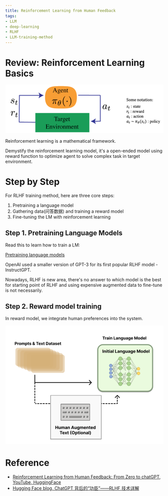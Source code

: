 ```yaml
---
title: Reinforcement Learning from Human Feedback
tags:
- LLM
- deep-learning
- RLHF
- LLM-training-method
---
```



# Review: Reinforcement Learning Basics

![](computer_sci/Deep_Learning_And_Machine_Learning/LLM/train/attachments/Pasted%20image%2020230628145009.png)


Reinforcement learning is a mathematical framework. 

Demystify the reinforcement learning model, it's a open-ended model using reward function to optimize agent to solve complex task in target environment. 

<!---
# Origins of RLHF

## Pre Deep RL

![](Deep_Learning_And_Machine_Learning/LLM/train/attachments/Pasted%20image%2020230628160836.png)


Before, Deep RL don't use neural network to represent policy. What this system did was a machine learning system that created a policy by having humans label the actions that an agent took as being kind of correct or incorrect. This was just a simple decision rule where humans labeled every actions as good or bad.  This was essentially a reward model and a policy put together.

## For Deep RL

![](Deep_Learning_And_Machine_Learning/LLM/train/attachments/Pasted%20image%2020230628161627.png)

--->

# Step by Step

For RLHF training method, here are three core steps:

1. Pretraining a language model
2. Gathering data(问答数据) and training a reward model
3. Fine-tuning the LM with reinforcement learning

## Step 1. Pretraining Language Models

Read this to learn how to train a LM:

[Pretraining language models](computer_sci/Deep_Learning_And_Machine_Learning/LLM/train/train_LLM.md)

OpenAI used a smaller version of GPT-3 for its first popular RLHF model - InstructGPT.

Nowadays, RLHF is new area, there's no answer to which model is the best for starting point of RLHF and using expensive augmented data to fine-tune is not necessarily.

## Step 2. Reward model training

In reward model, we integrate human preferences into the system. 

![](computer_sci/Deep_Learning_And_Machine_Learning/LLM/train/attachments/Pasted%20image%2020230629145231.png)



# Reference

* [Reinforcement Learning from Human Feedback: From Zero to chatGPT, YouTube, HuggingFace](https://www.youtube.com/watch?v=2MBJOuVq380)
* [Hugging Face blog, ChatGPT 背后的“功臣”——RLHF 技术详解](https://huggingface.co/blog/zh/rlhf)